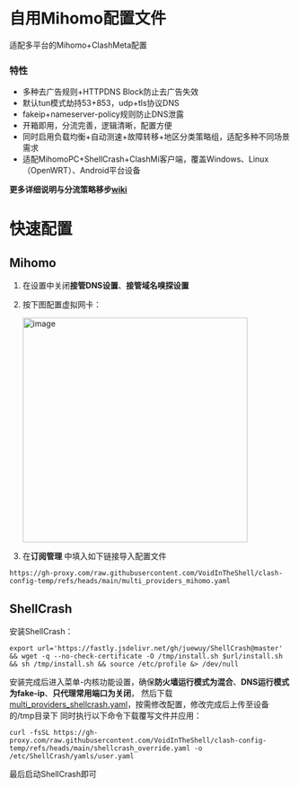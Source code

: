 # 自用Mihomo配置文件
适配多平台的Mihomo+ClashMeta配置

### 特性
  - 多种去广告规则+HTTPDNS Block防止去广告失效
  - 默认tun模式劫持53+853，udp+tls协议DNS
  - fakeip+nameserver-policy规则防止DNS泄露
  - 开箱即用，分流完善，逻辑清晰，配置方便
  - 同时启用负载均衡+自动测速+故障转移+地区分类策略组，适配多种不同场景需求
  - 适配MihomoPC+ShellCrash+ClashMi客户端，覆盖Windows、Linux（OpenWRT）、Android平台设备
    
**更多详细说明与分流策略移步[wiki](https://github.com/VoidInTheShell/clash-config-temp/wiki/%E5%A4%9A%E6%9C%BA%E5%9C%BA%E8%AE%A2%E9%98%85%E4%BD%BF%E7%94%A8%E8%AF%B4%E6%98%8E)**
# 快速配置
## Mihomo
1. 在设置中关闭**接管DNS设置**、**接管域名嗅探设置**
2. 按下图配置虚拟网卡：
   
   <img width="400" height="400" alt="image" src="https://github.com/user-attachments/assets/afa65f1b-99be-498d-ae60-6d1e20ce76ad" />


3. 在**订阅管理** 中填入如下链接导入配置文件
```
https://gh-proxy.com/raw.githubusercontent.com/VoidInTheShell/clash-config-temp/refs/heads/main/multi_providers_mihomo.yaml
```
## ShellCrash
安装ShellCrash：
```
export url='https://fastly.jsdelivr.net/gh/juewuy/ShellCrash@master' && wget -q --no-check-certificate -O /tmp/install.sh $url/install.sh  && sh /tmp/install.sh && source /etc/profile &> /dev/null
```
安装完成后进入菜单-内核功能设置，确保**防火墙运行模式为混合**、**DNS运行模式为fake-ip**、**只代理常用端口为关闭**，
然后下载[multi_providers_shellcrash.yaml](https://gh-proxy.com/raw.githubusercontent.com/VoidInTheShell/clash-config-temp/refs/heads/main/multi_providers_shellcrash.yaml)，按需修改配置，修改完成后上传至设备的/tmp目录下
同时执行以下命令下载覆写文件并应用：
```
curl -fsSL https://gh-proxy.com/raw.githubusercontent.com/VoidInTheShell/clash-config-temp/refs/heads/main/shellcrash_override.yaml -o /etc/ShellCrash/yamls/user.yaml
```
最后启动ShellCrash即可
